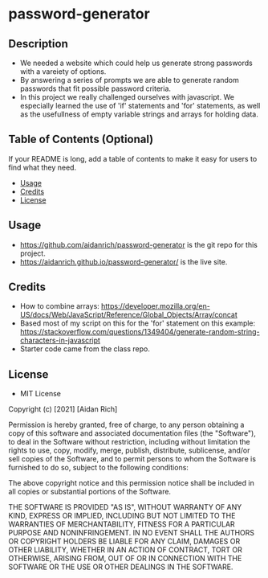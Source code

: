 # password-generator
## Description

- We needed a website which could help us generate strong passwords with a vareiety of options.
- By answering a series of prompts we are able to generate random passwords that fit possible password criteria.
- In this project we really challenged ourselves with javascript. We especially learned the use of 'if' statements and 'for' statements, as well as the usefullness of empty variable strings and arrays for holding data.
## Table of Contents (Optional)
If your README is long, add a table of contents to make it easy for users to find what they need.
- [Usage](#usage)
- [Credits](#credits)
- [License](#license)
## Usage
- https://github.com/aidanrich/password-generator is the git repo for this project.
- https://aidanrich.github.io/password-generator/ is the live site.
## Credits
- How to combine arrays: https://developer.mozilla.org/en-US/docs/Web/JavaScript/Reference/Global_Objects/Array/concat
- Based most of my script on this for the 'for' statement on this example: https://stackoverflow.com/questions/1349404/generate-random-string-characters-in-javascript
- Starter code came from the class repo.

## License
- MIT License

Copyright (c) [2021] [Aidan Rich]

Permission is hereby granted, free of charge, to any person obtaining a copy
of this software and associated documentation files (the "Software"), to deal in the Software without restriction, including without limitation the rights to use, copy, modify, merge, publish, distribute, sublicense, and/or sell copies of the Software, and to permit persons to whom the Software is
furnished to do so, subject to the following conditions:

The above copyright notice and this permission notice shall be included in all copies or substantial portions of the Software.

THE SOFTWARE IS PROVIDED "AS IS", WITHOUT WARRANTY OF ANY KIND, EXPRESS OR
IMPLIED, INCLUDING BUT NOT LIMITED TO THE WARRANTIES OF MERCHANTABILITY,
FITNESS FOR A PARTICULAR PURPOSE AND NONINFRINGEMENT. IN NO EVENT SHALL THE
AUTHORS OR COPYRIGHT HOLDERS BE LIABLE FOR ANY CLAIM, DAMAGES OR OTHER
LIABILITY, WHETHER IN AN ACTION OF CONTRACT, TORT OR OTHERWISE, ARISING FROM, OUT OF OR IN CONNECTION WITH THE SOFTWARE OR THE USE OR OTHER DEALINGS IN THE SOFTWARE.